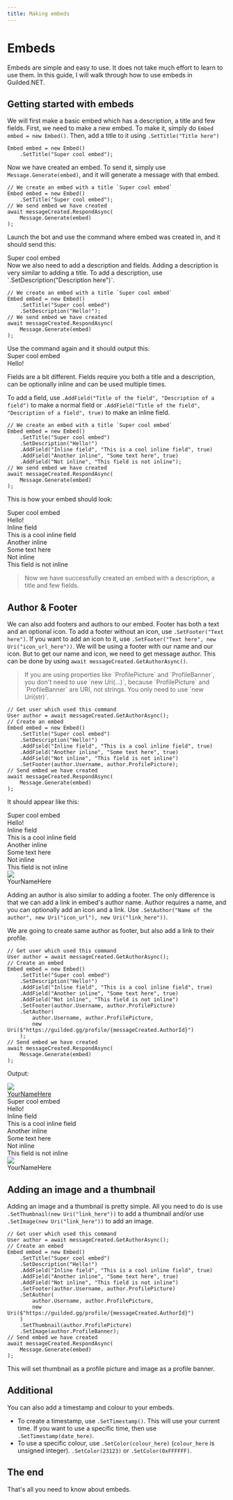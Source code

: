 ```yaml
---
title: Making embeds
---
```


# Embeds

Embeds are simple and easy to use. It does not take much effort to learn to use them. In this guide, I will walk through how to use embeds in Guilded.NET.

## Getting started with embeds

We will first make a basic embed which has a description, a title and few fields.
First, we need to make a new embed. To make it, simply do `Embed embed = new Embed()`. Then, add a title to it using `.SetTitle("Title here")`
<pre><code class="language-cs">Embed embed = new Embed()
    .SetTitle("Super cool embed");</code></pre>
Now we have created an embed. To send it, simply use `Message.Generate(embed)`, and it will generate a message with that embed.

<pre><code class="language-cs">// We create an embed with a title `Super cool embed`
Embed embed = new Embed()
    .SetTitle("Super cool embed");
// We send embed we have created
await messageCreated.RespondAsync(
    Message.Generate(embed)
);</code></pre>

Launch the bot and use the command where embed was created in, and it should send this:
<div class="gembed">
    <div class="gembed-inner">
        <div class="gembed-wrapper">
            <div class="gembed-body">
                <div class="gembed-title"><a>Super cool embed</a></div>
            </div>
        </div>
    </div>
</div>
Now we also need to add a description and fields. Adding a description is very similar to adding a title. To add a description, use `.SetDescription("Description here")`.
<pre><code class="language-cs">// We create an embed with a title `Super cool embed`
Embed embed = new Embed()
    .SetTitle("Super cool embed")
    .SetDescription("Hello!");
// We send embed we have created
await messageCreated.RespondAsync(
    Message.Generate(embed)
);</code></pre>
Use the command again and it should output this:

<div class="gembed">
    <div class="gembed-inner">
        <div class="gembed-wrapper">
            <div class="gembed-body">
                <div class="gembed-title"><a>Super cool embed</a></div>
                <div class="gembed-description"><a>Hello!</a></div>
            </div>
        </div>
    </div>
</div>

Fields are a bit different. Fields require you both a title and a description, can be optionally inline and can be used multiple times.

To add a field, use `.AddField("Title of the field", "Description of a field")` to make a normal field or `.AddField("Title of the field", "Description of a field", true)` to make an inline field.

<pre><code class="language-cs">// We create an embed with a title `Super cool embed`
Embed embed = new Embed()
    .SetTitle("Super cool embed")
    .SetDescription("Hello!")
    .AddField("Inline field", "This is a cool inline field", true)
    .AddField("Another inline", "Some text here", true)
    .AddField("Not inline", "This field is not inline");
// We send embed we have created
await messageCreated.RespondAsync(
    Message.Generate(embed)
);</code></pre>

This is how your embed should look:

<div class="gembed">
    <div class="gembed-inner">
        <div class="gembed-wrapper">
            <div class="gembed-body">
                <div class="gembed-title"><a>Super cool embed</a></div>
                <div class="gembed-description"><a>Hello!</a></div>
                <div class="gembed-fields">
                    <div class="gembed-field gembed-field-inline">
                        <div class="gembed-field-title">
                            <a>Inline field</a>
                        </div>
                        <div class="gembed-field-body">
                            <a>This is a cool inline field</a>
                        </div>
                    </div>
                    <div class="gembed-field gembed-field-inline">
                        <div class="gembed-field-title">
                            <a>Another inline</a>
                        </div>
                        <div class="gembed-field-body">
                            <a>Some text here</a>
                        </div>
                    </div>
                    <div class="gembed-field">
                        <div class="gembed-field-title">
                            <a>Not inline</a>
                        </div>
                        <div class="gembed-field-body">
                            <a>This field is not inline</a>
                        </div>
                    </div>
                </div>
            </div>
        </div>
    </div>
</div>

<blockquote class="success">
    <p>Now we have successfully created an embed with a description, a title and few fields.</p>
</blockquote>

## Author & Footer

We can also add footers and authors to our embed. Footer has both a text and an optional icon. To add a footer without an icon, use `.SetFooter("Text here")`. If you want to add an icon to it, use `.SetFooter("Text here", new Uri("icon_url_here"))`. We will be using a footer with our name and our icon. But to get our name and icon, we need to get message author. This can be done by using `await messageCreated.GetAuthorAsync()`.

<blockquote class="warning">
    <p> If you are using properties like `ProfilePicture` and `ProfileBanner`, you don't need to use `new Uri(...)`, because `ProfilePicture` and `ProfileBanner` are URI, not strings. You only need to use `new Uri(str)`.</p>
</blockquote>

<pre><code class="language-cs">// Get user which used this command
User author = await messageCreated.GetAuthorAsync();
// Create an embed
Embed embed = new Embed()
    .SetTitle("Super cool embed")
    .SetDescription("Hello!")
    .AddField("Inline field", "This is a cool inline field", true)
    .AddField("Another inline", "Some text here", true)
    .AddField("Not inline", "This field is not inline")
    .SetFooter(author.Username, author.ProfilePicture);
// Send embed we have created
await messageCreated.RespondAsync(
    Message.Generate(embed)
);</code></pre>
It should appear like this:

<div class="gembed">
    <div class="gembed-inner">
        <div class="gembed-wrapper">
            <div class="gembed-body">
                <div class="gembed-title"><a>Super cool embed</a></div>
                <div class="gembed-description"><a>Hello!</a></div>
                <div class="gembed-fields">
                    <div class="gembed-field gembed-field-inline">
                        <div class="gembed-field-title">
                            <a>Inline field</a>
                        </div>
                        <div class="gembed-field-body">
                            <a>This is a cool inline field</a>
                        </div>
                    </div>
                    <div class="gembed-field gembed-field-inline">
                        <div class="gembed-field-title">
                            <a>Another inline</a>
                        </div>
                        <div class="gembed-field-body">
                            <a>Some text here</a>
                        </div>
                    </div>
                    <div class="gembed-field">
                        <div class="gembed-field-title">
                            <a>Not inline</a>
                        </div>
                        <div class="gembed-field-body">
                            <a>This field is not inline</a>
                        </div>
                    </div>
                </div>
            </div>
        </div>
        <div class="gembed-footer">
            <div class="gembed-footer-icon">
                <img class="gembed-img" src="https://img.guildedcdn.com/asset/DefaultUserAvatars/profile_5.png"/>
            </div>
            <div class="gembed-footer-text">
                <a>YourNameHere</a>
            </div>
        </div>
    </div>
</div>

Adding an author is also similar to adding a footer. The only difference is that we can add a link in embed's author name. Author requires a name, and you can optionally add an icon and a link. Use `.SetAuthor("Name of the author", new Uri("icon_url"), new Uri("link_here"))`.

We are going to create same author as footer, but also add a link to their profile.

<pre><code class="language-cs">// Get user which used this command
User author = await messageCreated.GetAuthorAsync();
// Create an embed
Embed embed = new Embed()
    .SetTitle("Super cool embed")
    .SetDescription("Hello!")
    .AddField("Inline field", "This is a cool inline field", true)
    .AddField("Another inline", "Some text here", true)
    .AddField("Not inline", "This field is not inline")
    .SetFooter(author.Username, author.ProfilePicture)
    .SetAuthor(
        author.Username, author.ProfilePicture,
        new Uri($"https://guilded.gg/profile/{messageCreated.AuthorId}")
    );
// Send embed we have created
await messageCreated.RespondAsync(
    Message.Generate(embed)
);</code></pre>

Output:

<div class="gembed">
    <div class="gembed-inner">
        <div class="gembed-author">
            <div class="gembed-author-icon">
                <img class="gembed-img" src="https://img.guildedcdn.com/asset/DefaultUserAvatars/profile_5.png"/>
            </div>
            <div class="gembed-author-text">
                <a href="https://www.guilded.gg/profile/R40Mp0Wd?r=R40Mp0Wd">YourNameHere</a>
            </div>
        </div>
        <div class="gembed-wrapper">
            <div class="gembed-body">
                <div class="gembed-title"><a>Super cool embed</a></div>
                <div class="gembed-description"><a>Hello!</a></div>
                <div class="gembed-fields">
                    <div class="gembed-field gembed-field-inline">
                        <div class="gembed-field-title">
                            <a>Inline field</a>
                        </div>
                        <div class="gembed-field-body">
                            <a>This is a cool inline field</a>
                        </div>
                    </div>
                    <div class="gembed-field gembed-field-inline">
                        <div class="gembed-field-title">
                            <a>Another inline</a>
                        </div>
                        <div class="gembed-field-body">
                            <a>Some text here</a>
                        </div>
                    </div>
                    <div class="gembed-field">
                        <div class="gembed-field-title">
                            <a>Not inline</a>
                        </div>
                        <div class="gembed-field-body">
                            <a>This field is not inline</a>
                        </div>
                    </div>
                </div>
            </div>
        </div>
        <div class="gembed-footer">
            <div class="gembed-footer-icon">
                <img class="gembed-img" src="https://img.guildedcdn.com/asset/DefaultUserAvatars/profile_5.png"/>
            </div>
            <div class="gembed-footer-text">
                <a>YourNameHere</a>
            </div>
        </div>
    </div>
</div>

## Adding an image and a thumbnail

Adding an image and a thumbnail is pretty simple. All you need to do is use `.SetThumbnail(new Uri("link_here"))` to add a thumbnail and/or use `.SetImage(new Uri("link_here"))` to add an image.

<pre><code class="language-cs">// Get user which used this command
User author = await messageCreated.GetAuthorAsync();
// Create an embed
Embed embed = new Embed()
    .SetTitle("Super cool embed")
    .SetDescription("Hello!")
    .AddField("Inline field", "This is a cool inline field", true)
    .AddField("Another inline", "Some text here", true)
    .AddField("Not inline", "This field is not inline")
    .SetFooter(author.Username, author.ProfilePicture)
    .SetAuthor(
        author.Username, author.ProfilePicture,
        new Uri($"https://guilded.gg/profile/{messageCreated.AuthorId}")
    )
    .SetThumbnail(author.ProfilePicture)
    .SetImage(author.ProfileBanner);
// Send embed we have created
await messageCreated.RespondAsync(
    Message.Generate(embed)
);</code></pre>

This will set thumbnail as a profile picture and image as a profile banner.

## Additional

You can also add a timestamp and colour to your embeds.

- To create a timestamp, use `.SetTimestamp()`. This will use your current time. If you want to use a specific time, then use `.SetTimestamp(date_here)`.
- To use a specific colour, use `.SetColor(colour_here)` (`colour_here` is unsigned integer). `.SetColor(23123)` or `.SetColor(0xFFFFFF)`.

## The end

That's all you need to know about embeds.